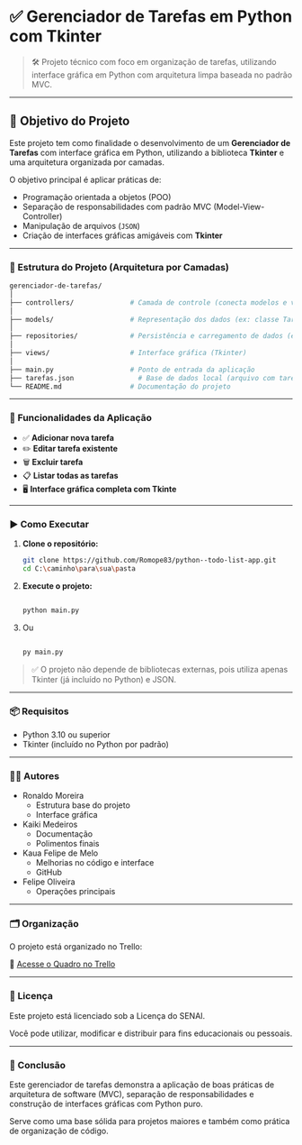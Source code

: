 # ✅ Gerenciador de Tarefas em Python com Tkinter

> 🛠 Projeto técnico com foco em organização de tarefas, utilizando interface gráfica em Python com arquitetura limpa baseada no padrão MVC.
> 

---

## 🎯 Objetivo do Projeto

Este projeto tem como finalidade o desenvolvimento de um **Gerenciador de Tarefas** com interface gráfica em Python, utilizando a biblioteca **Tkinter** e uma arquitetura organizada por camadas.

O objetivo principal é aplicar práticas de:

- Programação orientada a objetos (POO)
- Separação de responsabilidades com padrão MVC (Model-View-Controller)
- Manipulação de arquivos (`JSON`)
- Criação de interfaces gráficas amigáveis com **Tkinter**

---

### 🧱 Estrutura do Projeto (Arquitetura por Camadas)

```bash
gerenciador-de-tarefas/
│
├── controllers/              # Camada de controle (conecta modelos e visualizações)
│
├── models/                   # Representação dos dados (ex: classe Tarefa)
│
├── repositories/             # Persistência e carregamento de dados (ex: tarefas.json)
│
├── views/                    # Interface gráfica (Tkinter)
│
├── main.py                   # Ponto de entrada da aplicação
├── tarefas.json                # Base de dados local (arquivo com tarefas salvas)
└── README.md                 # Documentação do projeto
```

---

### 🧠 Funcionalidades da Aplicação

- ✅ **Adicionar nova tarefa**
- ✏️ **Editar tarefa existente**
- 🗑 **Excluir tarefa**
- 📋 **Listar todas as tarefas**
- 🖥 **Interface gráfica completa com Tkinte**

---

### ▶️ Como Executar

1. **Clone o repositório:**
    
    ```bash
    git clone https://github.com/Romope83/python--todo-list-app.git
    cd C:\caminho\para\sua\pasta
    ```
    
2. **Execute o projeto:**
    
    ```bash
    
    python main.py
    ```
    
3. Ou
    
    ```bash
    
    py main.py
    ```
    

> ✅ O projeto não depende de bibliotecas externas, pois utiliza apenas Tkinter (já incluído no Python) e JSON.
> 

---

### 📦 Requisitos

- Python 3.10 ou superior
- Tkinter (incluído no Python por padrão)

---

### 👨‍💻 Autores

- Ronaldo Moreira
    - Estrutura base do projeto
    - Interface gráfica
- Kaiki Medeiros
    - Documentação
    - Polimentos finais
- Kaua Felipe de Melo
    - Melhorias no código e interface
    - GitHub
- Felipe Oliveira
    - Operações principais

 

---

### 🗂 Organização

O projeto está organizado no Trello:

🔗 [Acesse o Quadro no Trello](https://trello.com/invite/b/681002808656a89075bc4303/ATTI095d35feac8dd1ff19e34617de339cfdDF025706/tkinter)

---

### 🧾 Licença

Este projeto está licenciado sob a Licença do SENAI.

Você pode utilizar, modificar e distribuir para fins educacionais ou pessoais.

---

### 📌 Conclusão

Este gerenciador de tarefas demonstra a aplicação de boas práticas de arquitetura de software (MVC), separação de responsabilidades e construção de interfaces gráficas com Python puro.

Serve como uma base sólida para projetos maiores e também como prática de organização de código.
